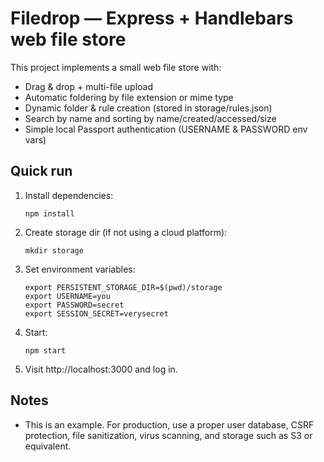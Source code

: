 # Filedrop — Express + Handlebars web file store

This project implements a small web file store with:

- Drag & drop + multi-file upload
- Automatic foldering by file extension or mime type
- Dynamic folder & rule creation (stored in storage/rules.json)
- Search by name and sorting by name/created/accessed/size
- Simple local Passport authentication (USERNAME & PASSWORD env vars)

## Quick run

1. Install dependencies:
   ```
   npm install
   ```

2. Create storage dir (if not using a cloud platform):
   ```
   mkdir storage
   ```

3. Set environment variables:
   ```
   export PERSISTENT_STORAGE_DIR=$(pwd)/storage
   export USERNAME=you
   export PASSWORD=secret
   export SESSION_SECRET=verysecret
   ```

4. Start:
   ```
   npm start
   ```

5. Visit http://localhost:3000 and log in.

## Notes

- This is an example. For production, use a proper user database, CSRF protection, file sanitization, virus scanning, and storage such as S3 or equivalent.
